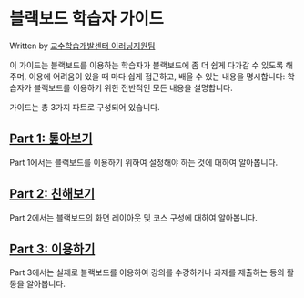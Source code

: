 # 블랙보드 학습자 가이드
Written by [교수학습개발센터 이러닝지원팀](support@ctl.suwon.ac.kr)

이 가이드는 블랙보드를 이용하는 학습자가 블랙보드에 좀 더 쉽게 다가갈 수 있도록 해주며, 이용에 어려움이 있을 때 마다 쉽게 접근하고, 배울 수 있는 내용을 명시합니다: 학습자가 블랙보드를 이용하기 위한 전반적인 모든 내용을 설명합니다.


 
가이드는 총 3가지 파트로 구성되어 있습니다.

## [Part 1: 톺아보기](/d559-c2b5-c790/part-1-d1ba-c544-bcf4-ae30.md)

Part 1에서는 블랙보드를 이용하기 위하여 설정해야 하는 것에 대하여 알아봅니다.

## [Part 2: 친해보기](/d559-c2b5-c790/part-2-ce5c-d574-c9c0-ae30.md)

Part 2에서는 블랙보드의 화면 레이아웃 및 코스 구성에 대하여 알아봅니다.

## [Part 3: 이용하기](/d559-c2b5-c790/part-3-c774-c6a9-d558-ae30.md)

Part 3에서는 실제로 블랙보드를 이용하여 강의를 수강하거나 과제를 제출하는 등의 활동을 알아봅니다.
